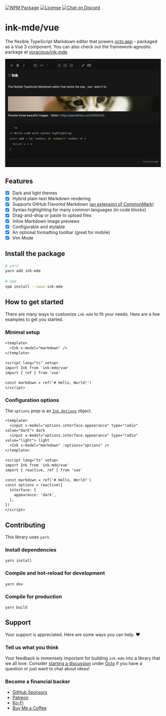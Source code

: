 [![NPM Package](https://img.shields.io/npm/v/ink-mde?color=blue&style=for-the-badge)](https://npmjs.com/package/ink-mde)
[![License](https://img.shields.io/github/license/voracious/ink-mde?color=blue&style=for-the-badge)](https://github.com/voracious/ink-mde/blob/main/LICENSE)
[![Chat on Discord](https://img.shields.io/discord/776165182560403547?color=blue&style=for-the-badge)](https://voracious.link/chat)

# ink-mde/vue

The flexible TypeScript Markdown editor that powers [octo.app](https://octo.app) - packaged as a Vue 3 component. You can also check out the framework-agnostic package at [voracious/ink-mde](https://github.com/voracious/ink-mde).

![](screenshot.png)

## Features

- [x] Dark and light themes
- [x] Hybrid plain-text Markdown rendering
- [x] Supports GitHub Flavored Markdown ([an extension of CommonMark](https://github.github.com/gfm/#what-is-github-flavored-markdown-))
- [x] Syntax highlighting for many common languages (in code blocks)
- [x] Drag-and-drop or paste to upload files
- [x] Inline Markdown image previews
- [x] Configurable and stylable
- [x] An optional formatting toolbar (great for mobile)
- [x] Vim Mode

## Install the package

```bash
# yarn
yarn add ink-mde

# npm
npm install --save ink-mde
```

## How to get started

There are many ways to customize `ink-mde` to fit your needs. Here are a few examples to get you started.

### Minimal setup

```vue
<template>
  <Ink v-model="markdown" />
</template>

<script lang="ts" setup>
import Ink from 'ink-mde/vue'
import { ref } from 'vue'

const markdown = ref('# Hello, World!')
</script>
```

### Configuration options

The `options` prop is an [`Ink.Options`](https://github.com/voracious/ink-mde) object.

```vue
<template>
  <input v-model="options.interface.appearance" type="radio" value="dark"> dark
  <input v-model="options.interface.appearance" type="radio" value="light"> light
  <Ink v-model="markdown" :options="options" />
</template>

<script lang="ts" setup>
import Ink from 'ink-mde/vue'
import { reactive, ref } from 'vue'

const markdown = ref('# Hello, World!')
const options = reactive({
  interface: {
    appearance: 'dark',
  },
})
</script>
```

## Contributing

This library uses `yarn`.

### Install dependencies

```shell
yarn install
```

### Compile and hot-reload for development

```shell
yarn dev
```

### Compile for production

```shell
yarn build
```

## Support

Your support is appreciated. Here are some ways you can help. ♥️

### Tell us what you think

Your feedback is immensely important for building `ink-mde` into a library that we all love. Consider [starting a discussion](https://github.com/voracious/octo/discussions) under [Octo](https://github.com/voracious/octo) if you have a question or just want to chat about ideas!

### Become a financial backer

- [GitHub Sponsors](https://github.com/sponsors/voracious)
- [Patreon](https://patreon.com/voraciousdev)
- [Ko-Fi](https://ko-fi.com/voraciousdev)
- [Buy Me a Coffee](https://www.buymeacoffee.com/voraciousdev)

